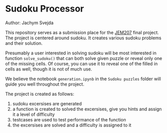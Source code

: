 # Sudoku Processor

Author: Jachym Svejda

This repository serves as a submission place for the [JEM207](https://is.cuni.cz/studium/predmety/index.php?do=predmet&kod=JEM207&skr=2023) final project. The project is centered around sudoku. It creates various sudoku problems and their solution. 

Presumably a user interested in solving sudoku will be most interested in function `solve_sudoku()` that can both solve given puzzle or reveal only one of the missing cells. Of course, you can use it to reveal one of the filled in cells as well, though it is not of much use.

We believe the notebook `generation.ipynb` in the `Sudoku puzzles` folder will guide you well throughout the project.

The project is created as follows:

1. sudoku excersises are generated
2. a function is created to solved the excersises, give you hints and assign it a level of difficulty
3. testcases are used to test  performance of the function
4. the excersises are solved and a difficulty is assigned to it
